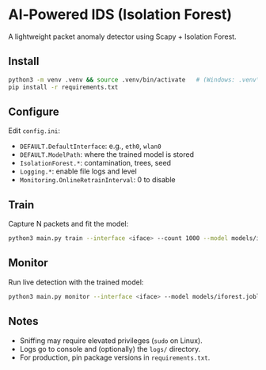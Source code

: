 # AI‑Powered IDS (Isolation Forest)

A lightweight packet anomaly detector using Scapy + Isolation Forest.

## Install
```bash
python3 -m venv .venv && source .venv/bin/activate   # (Windows: .venv\Scripts\activate)
pip install -r requirements.txt
```

## Configure
Edit `config.ini`:
- `DEFAULT.DefaultInterface`: e.g., `eth0`, `wlan0`
- `DEFAULT.ModelPath`: where the trained model is stored
- `IsolationForest.*`: contamination, trees, seed
- `Logging.*`: enable file logs and level
- `Monitoring.OnlineRetrainInterval`: 0 to disable

## Train
Capture N packets and fit the model:
```bash
python3 main.py train --interface <iface> --count 1000 --model models/iforest.joblib
```

## Monitor
Run live detection with the trained model:
```bash
python3 main.py monitor --interface <iface> --model models/iforest.joblib
```

## Notes
- Sniffing may require elevated privileges (`sudo` on Linux).
- Logs go to console and (optionally) the `logs/` directory.
- For production, pin package versions in `requirements.txt`.